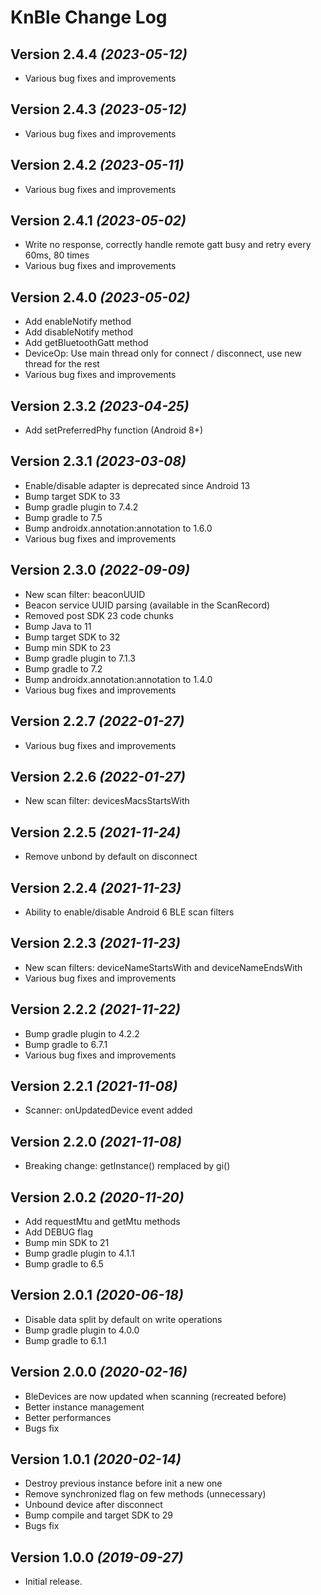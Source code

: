 KnBle Change Log
==========

Version 2.4.4 *(2023-05-12)*
----------------------------
- Various bug fixes and improvements

Version 2.4.3 *(2023-05-12)*
----------------------------
- Various bug fixes and improvements

Version 2.4.2 *(2023-05-11)*
----------------------------
- Various bug fixes and improvements

Version 2.4.1 *(2023-05-02)*
----------------------------
- Write no response, correctly handle remote gatt busy and retry every 60ms, 80 times
- Various bug fixes and improvements

Version 2.4.0 *(2023-05-02)*
----------------------------
- Add enableNotify method
- Add disableNotify method
- Add getBluetoothGatt method
- DeviceOp: Use main thread only for connect / disconnect, use new thread for the rest
- Various bug fixes and improvements

Version 2.3.2 *(2023-04-25)*
----------------------------
- Add setPreferredPhy function (Android 8+)

Version 2.3.1 *(2023-03-08)*
----------------------------
- Enable/disable adapter is deprecated since Android 13
- Bump target SDK to 33
- Bump gradle plugin to 7.4.2
- Bump gradle to 7.5
- Bump androidx.annotation:annotation to 1.6.0
- Various bug fixes and improvements

Version 2.3.0 *(2022-09-09)*
----------------------------
- New scan filter: beaconUUID
- Beacon service UUID parsing (available in the ScanRecord)
- Removed post SDK 23 code chunks
- Bump Java to 11
- Bump target SDK to 32
- Bump min SDK to 23
- Bump gradle plugin to 7.1.3
- Bump gradle to 7.2
- Bump androidx.annotation:annotation to 1.4.0
- Various bug fixes and improvements

Version 2.2.7 *(2022-01-27)*
----------------------------
- Various bug fixes and improvements

Version 2.2.6 *(2022-01-27)*
----------------------------
- New scan filter: devicesMacsStartsWith

Version 2.2.5 *(2021-11-24)*
----------------------------
- Remove unbond by default on disconnect

Version 2.2.4 *(2021-11-23)*
----------------------------
- Ability to enable/disable Android 6 BLE scan filters

Version 2.2.3 *(2021-11-23)*
----------------------------
- New scan filters: deviceNameStartsWith and deviceNameEndsWith
- Various bug fixes and improvements

Version 2.2.2 *(2021-11-22)*
----------------------------
- Bump gradle plugin to 4.2.2
- Bump gradle to 6.7.1
- Various bug fixes and improvements

Version 2.2.1 *(2021-11-08)*
----------------------------
- Scanner: onUpdatedDevice event added

Version 2.2.0 *(2021-11-08)*
----------------------------
- Breaking change: getInstance() remplaced by gi()

Version 2.0.2 *(2020-11-20)*
----------------------------
- Add requestMtu and getMtu methods
- Add DEBUG flag
- Bump min SDK to 21
- Bump gradle plugin to 4.1.1
- Bump gradle to 6.5

Version 2.0.1 *(2020-06-18)*
----------------------------
- Disable data split by default on write operations
- Bump gradle plugin to 4.0.0
- Bump gradle to 6.1.1

Version 2.0.0 *(2020-02-16)*
----------------------------
- BleDevices are now updated when scanning (recreated before)
- Better instance management
- Better performances
- Bugs fix

Version 1.0.1 *(2020-02-14)*
----------------------------
 * Destroy previous instance before init a new one
 * Remove synchronized flag on few methods (unnecessary)
 * Unbound device after disconnect
 * Bump compile and target SDK to 29
 * Bugs fix

Version 1.0.0 *(2019-09-27)*
----------------------------
 * Initial release.
